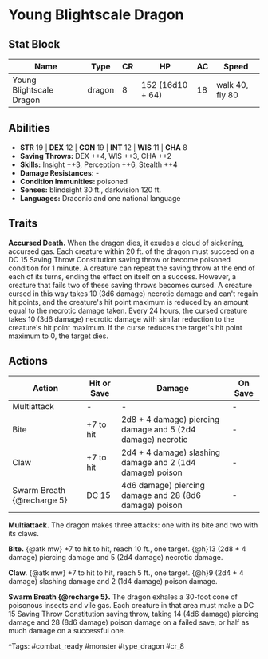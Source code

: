 # Young Blightscale Dragon

## Stat Block

| Name | Type | CR | HP | AC | Speed |
|------|------|----|----|----|-------|
| Young Blightscale Dragon | dragon | 8 | 152 (16d10 + 64) | 18 | walk 40, fly 80 |

## Abilities

- **STR** 19 | **DEX** 12 | **CON** 19 | **INT** 12 | **WIS** 11 | **CHA** 8
- **Saving Throws:** DEX ++4, WIS ++3, CHA ++2  
- **Skills:** Insight ++3, Perception ++6, Stealth ++4  
- **Damage Resistances:** -  
- **Condition Immunities:** poisoned  
- **Senses:** blindsight 30 ft., darkvision 120 ft.  
- **Languages:** Draconic and one national language

## Traits

**Accursed Death.** When the dragon dies, it exudes a cloud of sickening, accursed gas. Each creature within 20 ft. of the dragon must succeed on a DC 15 Saving Throw Constitution saving throw or become poisoned condition for 1 minute. A creature can repeat the saving throw at the end of each of its turns, ending the effect on itself on a success. However, a creature that fails two of these saving throws becomes cursed. A creature cursed in this way takes 10 (3d6 damage) necrotic damage and can't regain hit points, and the creature's hit point maximum is reduced by an amount equal to the necrotic damage taken. Every 24 hours, the cursed creature takes 10 (3d6 damage) necrotic damage with similar reduction to the creature's hit point maximum. If the curse reduces the target's hit point maximum to 0, the target dies.


## Actions

| Action | Hit or Save | Damage | On Save |
|--------|--------------|--------|----------|
| Multiattack | - | - | - |
| Bite | +7 to hit | 2d8 + 4 damage) piercing damage and 5 (2d4 damage) necrotic | - |
| Claw | +7 to hit | 2d4 + 4 damage) slashing damage and 2 (1d4 damage) poison | - |
| Swarm Breath {@recharge 5} | DC 15 | 4d6 damage) piercing damage and 28 (8d6 damage) poison | - |

**Multiattack.** The dragon makes three attacks: one with its bite and two with its claws.

**Bite.** {@atk mw} +7 to hit to hit, reach 10 ft., one target. {@h}13 (2d8 + 4 damage) piercing damage and 5 (2d4 damage) necrotic damage.

**Claw.** {@atk mw} +7 to hit to hit, reach 5 ft., one target. {@h}9 (2d4 + 4 damage) slashing damage and 2 (1d4 damage) poison damage.

**Swarm Breath {@recharge 5}.** The dragon exhales a 30-foot cone of poisonous insects and vile gas. Each creature in that area must make a DC 15 Saving Throw Constitution saving throw, taking 14 (4d6 damage) piercing damage and 28 (8d6 damage) poison damage on a failed save, or half as much damage on a successful one.


^Tags: #combat_ready #monster #type_dragon #cr_8